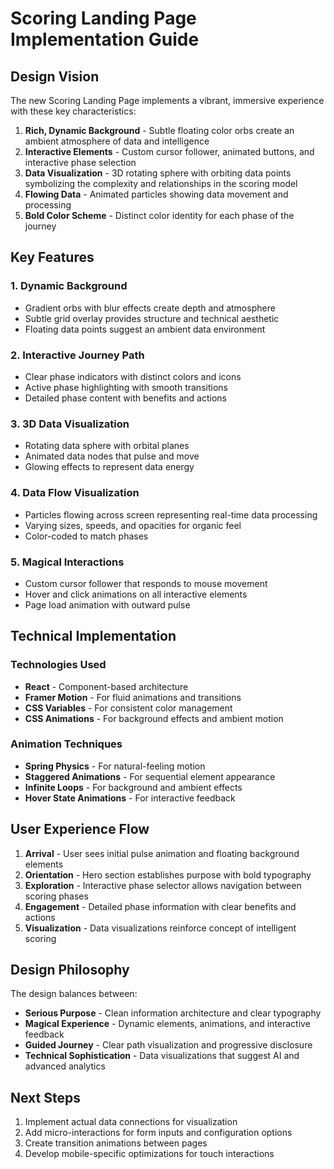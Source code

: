 # Scoring Landing Page Implementation Guide

## Design Vision

The new Scoring Landing Page implements a vibrant, immersive experience with these key characteristics:

1. **Rich, Dynamic Background** - Subtle floating color orbs create an ambient atmosphere of data and intelligence
2. **Interactive Elements** - Custom cursor follower, animated buttons, and interactive phase selection
3. **Data Visualization** - 3D rotating sphere with orbiting data points symbolizing the complexity and relationships in the scoring model
4. **Flowing Data** - Animated particles showing data movement and processing
5. **Bold Color Scheme** - Distinct color identity for each phase of the journey

## Key Features

### 1. Dynamic Background
- Gradient orbs with blur effects create depth and atmosphere
- Subtle grid overlay provides structure and technical aesthetic
- Floating data points suggest an ambient data environment

### 2. Interactive Journey Path
- Clear phase indicators with distinct colors and icons
- Active phase highlighting with smooth transitions
- Detailed phase content with benefits and actions

### 3. 3D Data Visualization
- Rotating data sphere with orbital planes
- Animated data nodes that pulse and move
- Glowing effects to represent data energy

### 4. Data Flow Visualization
- Particles flowing across screen representing real-time data processing
- Varying sizes, speeds, and opacities for organic feel
- Color-coded to match phases

### 5. Magical Interactions
- Custom cursor follower that responds to mouse movement
- Hover and click animations on all interactive elements
- Page load animation with outward pulse

## Technical Implementation

### Technologies Used
- **React** - Component-based architecture
- **Framer Motion** - For fluid animations and transitions
- **CSS Variables** - For consistent color management
- **CSS Animations** - For background effects and ambient motion

### Animation Techniques
- **Spring Physics** - For natural-feeling motion
- **Staggered Animations** - For sequential element appearance
- **Infinite Loops** - For background and ambient effects
- **Hover State Animations** - For interactive feedback

## User Experience Flow

1. **Arrival** - User sees initial pulse animation and floating background elements
2. **Orientation** - Hero section establishes purpose with bold typography
3. **Exploration** - Interactive phase selector allows navigation between scoring phases
4. **Engagement** - Detailed phase information with clear benefits and actions
5. **Visualization** - Data visualizations reinforce concept of intelligent scoring

## Design Philosophy

The design balances between:
- **Serious Purpose** - Clean information architecture and clear typography
- **Magical Experience** - Dynamic elements, animations, and interactive feedback
- **Guided Journey** - Clear path visualization and progressive disclosure
- **Technical Sophistication** - Data visualizations that suggest AI and advanced analytics

## Next Steps

1. Implement actual data connections for visualization
2. Add micro-interactions for form inputs and configuration options
3. Create transition animations between pages
4. Develop mobile-specific optimizations for touch interactions